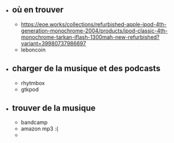 - ## où en trouver
	- https://eoe.works/collections/refurbished-apple-ipod-4th-generation-monochrome-2004/products/ipod-classic-4th-monochrome-tarkan-iflash-1300mah-new-refurbished?variant=39980737986697
	- leboncoin
- ## charger de la musique et des podcasts
	- rhytmbox
	- gtkpod
- ## trouver de la musique
	- bandcamp
	- amazon mp3 :(
	-